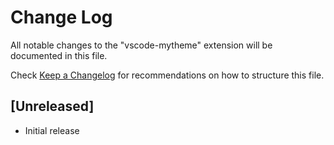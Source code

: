 # Change Log

All notable changes to the "vscode-mytheme" extension will be documented in this file.

Check [Keep a Changelog](http://keepachangelog.com/) for recommendations on how to structure this file.

## [Unreleased]

- Initial release

